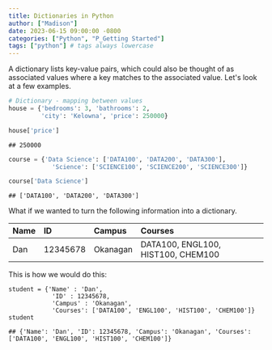 ```yaml
---
title: Dictionaries in Python
author: ["Madison"]
date: 2023-06-15 09:00:00 -0800
categories: ["Python", "P_Getting Started"]
tags: ["python"] # tags always lowercase
---
```




A dictionary lists key-value pairs, which could also be thought of as associated values where a key matches to the associated value. Let's look at a few examples.


``` python
# Dictionary - mapping between values
house = {'bedrooms': 3, 'bathrooms': 2, 
         'city': 'Kelowna', 'price': 250000}
```



``` python
house['price']
```

```
## 250000
```



``` python
course = {'Data Science': ['DATA100', 'DATA200', 'DATA300'],
            'Science': ['SCIENCE100', 'SCIENCE200', 'SCIENCE300']}
```



``` python
course['Data Science']
```

```
## ['DATA100', 'DATA200', 'DATA300']
```

What if we wanted to turn the following information into a dictionary. 

Name | ID | Campus | Courses
:--- | :--- | :--- | :---
Dan | 12345678 | Okanagan | DATA100, ENGL100, HIST100, CHEM100

This is how we would do this:


```{.python .fold-hide}
student = {'Name' : 'Dan',
            'ID' : 12345678,
            'Campus' : 'Okanagan',
            'Courses': ['DATA100', 'ENGL100', 'HIST100', 'CHEM100']}
student
```

```
## {'Name': 'Dan', 'ID': 12345678, 'Campus': 'Okanagan', 'Courses': ['DATA100', 'ENGL100', 'HIST100', 'CHEM100']}
```

